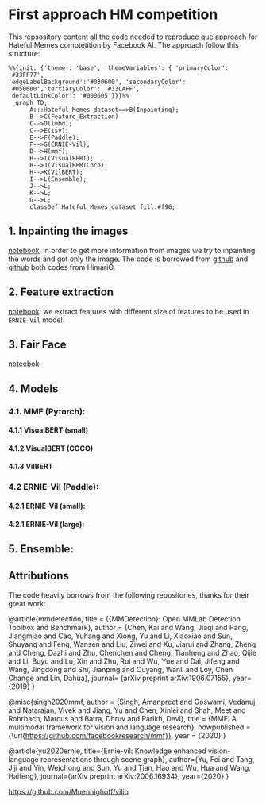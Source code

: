 # First approach HM competition

This repsository content all the code needed to reproduce que approach for Hateful Memes comptetition by Facebook AI. The approach follow this structure:




```mermaid
%%{init: {'theme': 'base', 'themeVariables': { 'primaryColor': '#33FF77', 
'edgeLabelBackground':'#030600', 'secondaryColor': '#050600','tertiaryColor': '#33CAFF',
'defaultLinkColor': '#000605'}}}%%
  graph TD;
      A:::Hateful_Memes_dataset==>B(Inpainting);
      B-->C(Feature_Extraction)
      C-->D(lmbd);
      C-->E(tsv);
      E-->F(Paddle);
      F-->G(ERNIE-Vil);
      D-->H(mmf);
      H-->I(VisualBERT);
      H-->J(VisualBERTCoco);
      H-->K(VilBERT);
      I-->L(Ensemble);
      J-->L;
      K-->L;
      G-->L;
      classDef Hateful_Memes_dataset fill:#f96;
```


## 1. Inpainting the images

[notebook](https://colab.research.google.com/drive/1XBiNhKOV4uv532swUWaXcT_VatU7qGl2#scrollTo=JOlHTcZBv-2B): in order to get more information from images we try to inpainting the words and got only the image. The code is borrowed from [github](https://github.com/HimariO/mmdetection-meme.git) and [github](https://github.com/HimariO/HatefulMemesChallenge.git) both codes from HimariO.

## 2. Feature extraction 

[notebook](https://colab.research.google.com/drive/1IJt5ViL6tG205209EyGwGp435rIH_tzW): we extract features with different size of features to be used in `ERNIE-Vil` model.

## 3. Fair Face 
[noteebok](none):

## 4. Models
### 4.1. MMF (Pytorch):
#### 4.1.1 VisualBERT (small)
#### 4.1.2 VisualBERT (COCO)
#### 4.1.3 VilBERT


### 4.2 ERNIE-Vil (Paddle):
#### 4.2.1 ERNIE-Vil (small):
#### 4.2.1 ERNIE-Vil (large):

## 5. Ensemble:





## Attributions

The code heavily borrows from the following repositories, thanks for their great work:


@article{mmdetection,
  title   = {{MMDetection}: Open MMLab Detection Toolbox and Benchmark},
  author  = {Chen, Kai and Wang, Jiaqi and Pang, Jiangmiao and Cao, Yuhang and
             Xiong, Yu and Li, Xiaoxiao and Sun, Shuyang and Feng, Wansen and
             Liu, Ziwei and Xu, Jiarui and Zhang, Zheng and Cheng, Dazhi and
             Zhu, Chenchen and Cheng, Tianheng and Zhao, Qijie and Li, Buyu and
             Lu, Xin and Zhu, Rui and Wu, Yue and Dai, Jifeng and Wang, Jingdong
             and Shi, Jianping and Ouyang, Wanli and Loy, Chen Change and Lin, Dahua},
  journal= {arXiv preprint arXiv:1906.07155},
  year={2019}
}

@misc{singh2020mmf,
  author =       {Singh, Amanpreet and Goswami, Vedanuj and Natarajan, Vivek and Jiang, Yu and Chen, Xinlei and Shah, Meet and
                 Rohrbach, Marcus and Batra, Dhruv and Parikh, Devi},
  title =        {MMF: A multimodal framework for vision and language research},
  howpublished = {\url{https://github.com/facebookresearch/mmf}},
  year =         {2020}
}


@article{yu2020ernie,
  title={Ernie-vil: Knowledge enhanced vision-language representations through scene graph},
  author={Yu, Fei and Tang, Jiji and Yin, Weichong and Sun, Yu and Tian, Hao and Wu, Hua and Wang, Haifeng},
  journal={arXiv preprint arXiv:2006.16934},
  year={2020}
}

https://github.com/Muennighoff/vilio
